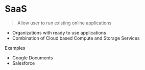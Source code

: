 # SaaS

> Allow user to run existing online applications

- Organizations with ready to use applications
- Combination of Cloud based Compute and Storage Services

Examples

- Google Documents
- Salesforce